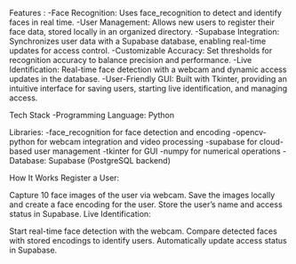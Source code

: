 Features :
-Face Recognition: Uses face_recognition to detect and identify faces in real time.
-User Management: Allows new users to register their face data, stored locally in an organized directory.
-Supabase Integration: Synchronizes user data with a Supabase database, enabling real-time updates for access control.
-Customizable Accuracy: Set thresholds for recognition accuracy to balance precision and performance.
-Live Identification: Real-time face detection with a webcam and dynamic access updates in the database.
-User-Friendly GUI: Built with Tkinter, providing an intuitive interface for saving users, starting live identification, and managing access.

Tech Stack
-Programming Language: Python

Libraries:
-face_recognition for face detection and encoding
-opencv-python for webcam integration and video processing
-supabase for cloud-based user management
-tkinter for GUI
-numpy for numerical operations
-Database: Supabase (PostgreSQL backend)

How It Works
Register a User:

Capture 10 face images of the user via webcam.
Save the images locally and create a face encoding for the user.
Store the user’s name and access status in Supabase.
Live Identification:

Start real-time face detection with the webcam.
Compare detected faces with stored encodings to identify users.
Automatically update access status in Supabase.
